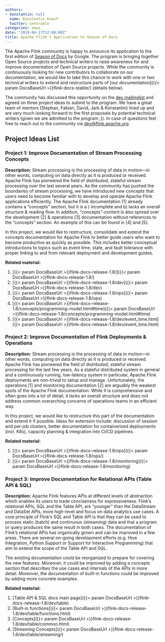```yaml
---
authors:
- konstantin: null
  name: Konstantin Knauf
  twitter: snntrable
categories: news
date: "2019-04-17T12:00:00Z"
title: Apache Flink's Application to Season of Docs
---
```


The Apache Flink community is happy to announce its application to the first edition of [Season of Docs](https://developers.google.com/season-of-docs/) by Google. The program is bringing together Open Source projects and technical writers to raise awareness for and improve documentation of Open Source projects. While the community is continuously looking for new contributors to collaborate on our documentation, we would like to take this chance to work with one or two technical writers to extend and restructure parts of [our documentation]({{< param DocsBaseUrl >}}flink-docs-stable/) (details below).

The community has discussed this opportunity on the [dev mailinglist](https://lists.apache.org/thread.html/3c789b6187da23ad158df59bbc598543b652e3cfc1010a14e294e16a@%3Cdev.flink.apache.org%3E) and agreed on three project ideas to submit to the program. We have a great team of mentors (Stephan, Fabian, David, Jark & Konstantin) lined up and are very much looking forward to the first proposals by potential technical writers (given we are admitted to the program ;)). In case of questions feel free to reach out to the community via [dev@flink.apache.org](../../../../community.html#mailing-lists).

## Project Ideas List

### Project 1: Improve Documentation of Stream Processing Concepts

**Description:** Stream processing is the processing of data in motion―in other words, computing on data directly as it is produced or received. Apache Flink has pioneered the field of distributed, stateful stream processing over the last several years. As the community has pushed the boundaries of stream processing, we have introduced new concepts that users need to become familiar with to develop and operate Apache Flink applications efficiently.
The Apache Flink documentation \[1\] already contains a “concepts” section, but it is a ) incomplete and b) lacks an overall structure & reading flow. In addition, “concepts”-content is also spread over the development \[2\] & operations \[3\] documentation without references to the “concepts” section. An example of this can be found in \[4\] and \[5\].

In this project, we would like to restructure, consolidate and extend the concepts documentation for Apache Flink to better guide users who want to become productive as quickly as possible. This includes better conceptual introductions to topics such as event time, state, and fault tolerance with proper linking to and from relevant deployment and development guides.

**Related material:**

1. [{{< param DocsBaseUrl >}}flink-docs-release-1.8/]({{< param DocsBaseUrl >}}flink-docs-release-1.8/)
2. [{{< param DocsBaseUrl >}}flink-docs-release-1.8/dev]({{< param DocsBaseUrl >}}flink-docs-release-1.8/dev)
3. [{{< param DocsBaseUrl >}}flink-docs-release-1.8/ops]({{< param DocsBaseUrl >}}flink-docs-release-1.8/ops)
4. [{{< param DocsBaseUrl >}}flink-docs-release-1.8/concepts/programming-model.html#time]({{< param DocsBaseUrl >}}flink-docs-release-1.8/concepts/programming-model.html#time)
5. [{{< param DocsBaseUrl >}}flink-docs-release-1.8/dev/event_time.html]({{< param DocsBaseUrl >}}flink-docs-release-1.8/dev/event_time.html)

### Project 2: Improve Documentation of Flink Deployments & Operations

**Description:** Stream processing is the processing of data in motion―in other words, computing on data directly as it is produced or received. Apache Flink has pioneered the field of distributed, stateful stream processing for the last few years. As a stateful distributed system in general and a continuously running, low-latency system in particular, Apache Flink deployments are non-trivial to setup and manage.
Unfortunately, the operations \[1\] and monitoring documentation \[2\] are arguably the weakest spots of the Apache Flink documentation. While it is comprehensive and often goes into a lot of detail, it lacks an overall structure and does not address common overarching concerns of operations teams in an efficient way.

In this project, we would like to restructure this part of the documentation and extend it if possible. Ideas for extension include: discussion of session and per-job clusters, better documentation for containerized deployments (incl. K8s), capacity planning & integration into CI/CD pipelines.

**Related material:**

1. [{{< param DocsBaseUrl >}}flink-docs-release-1.8/ops]({{< param DocsBaseUrl >}}flink-docs-release-1.8/ops/)
2. [{{< param DocsBaseUrl >}}flink-docs-release-1.8/monitoring]({{< param DocsBaseUrl >}}flink-docs-release-1.8/monitoring)

### Project 3: Improve Documentation for Relational APIs (Table API & SQL)

**Description:** Apache Flink features APIs at different levels of abstraction which enables its users to trade conciseness for expressiveness. Flink’s relational APIs, SQL and the Table API, are “younger” than the DataStream and DataSet APIs, more high-level and focus on data analytics use cases. A core principle of Flink’s SQL and Table API is that they can be used to process static (batch) and continuous (streaming) data and that a program or query produces the same result in both cases.
The documentation of Flink’s relational APIs has organically grown and can be improved in a few areas. There are several on-going development efforts (e.g. Hive Integration, Python Support or Support for Interactive Programming) that aim to extend the scope of the Table API and SQL.

The existing documentation could be reorganized to prepare for covering the new features. Moreover, it could be improved by adding a concepts section that describes the use cases and internals of the APIs in more detail. Moreover, the documentation of built-in functions could be improved by adding more concrete examples.

**Related material:**

1. [Table API & SQL docs main page]({{< param DocsBaseUrl >}}flink-docs-release-1.8/dev/table)
2. [Built-in functions]({{< param DocsBaseUrl >}}flink-docs-release-1.8/dev/table/functions.html)
3. [Concepts]({{< param DocsBaseUrl >}}flink-docs-release-1.8/dev/table/common.html)
4. [Streaming Concepts]({{< param DocsBaseUrl >}}flink-docs-release-1.8/dev/table/streaming/)

